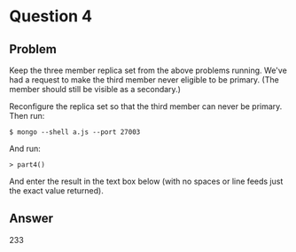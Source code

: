 # Question 4

## Problem

Keep the three member replica set from the above problems running. We've had a request to make the third member never eligible to be primary. (The member should still be visible as a secondary.)

Reconfigure the replica set so that the third member can never be primary. Then run:
```
$ mongo --shell a.js --port 27003
```
And run:
```
> part4()
```
And enter the result in the text box below (with no spaces or line feeds just the exact value returned).

## Answer
233
